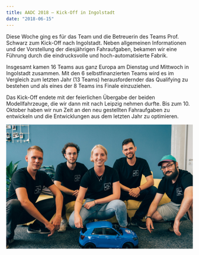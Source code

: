 ```yaml
---
title: AADC 2018 – Kick-Off in Ingolstadt
date: "2018-06-15"
---
```


Diese Woche ging es für das Team und die Betreuerin des Teams Prof. Schwarz zum Kick-Off nach Ingolstadt. Neben allgemeinen Informationen und der Vorstellung der diesjährigen Fahraufgaben, bekamen wir eine Führung durch die eindrucksvolle und hoch-automatisierte Fabrik.

Insgesamt kamen 16 Teams aus ganz Europa am Dienstag und Mittwoch in Ingolstadt zusammen. Mit den 6 selbstfinanzierten Teams wird es im Vergleich zum letzten Jahr (13 Teams) herausfordernder das Qualifying zu bestehen und als eines der 8 Teams ins Finale einzuziehen.

Das Kick-Off endete mit der feierlichen Übergabe der beiden Modellfahrzeuge, die wir dann mit nach Leipzig nehmen durfte. Bis zum 10. Oktober haben wir nun Zeit an den neu gestellten Fahraufgaben zu entwickeln und die Entwicklungen aus dem letzten Jahr zu optimieren.

![My picture](./kickoff-2018.jpg)

